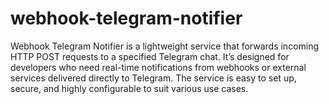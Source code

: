 # webhook-telegram-notifier
Webhook Telegram Notifier is a lightweight service that forwards incoming HTTP POST requests to a specified Telegram chat. It’s designed for developers who need real-time notifications from webhooks or external services delivered directly to Telegram. The service is easy to set up, secure, and highly configurable to suit various use cases.
